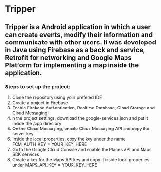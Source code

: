# Tripper
## Tripper is a Android application in which a user can create events, modify their information and communicate with other users. It was developed in Java using Firebase as a back end service, Retrofit for networking and Google Maps Platform for implementing a map inside the application.
### Steps to set up the project:
1. Clone the repository using your prefered IDE
2.  Create a project in Firebase
3.  Enable Firebase Authentication, Realtime Database, Cloud Storage and Cloud MessagingI
4.  n the project settings, download the google-services.json and put it inside the /app directory
5.  On the Cloud Messaging, enable Cloud Messaging API and copy the server key
6.  Inside the local.properties, copy the key under the name FCM_AUTH_KEY = YOUR_KEY_HERE
7.  Go to the Google Cloud Console and enable the Places API and Maps SDK services
8.  Create a key for the Maps API key and copy it inside local.properties under MAPS_API_KEY = YOUR_KEY_HERE

